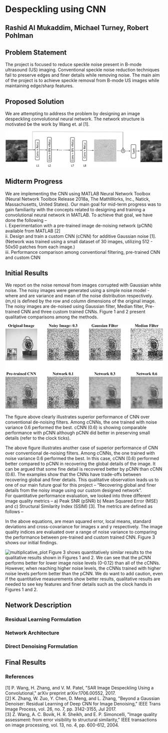 [flowchart1]: https://github.com/mturney2/CS-766-CNN-Image-Despeckling-/blob/master/Images/Picture1.png
[flowchart2]: https://github.com/mturney2/CS-766-CNN-Image-Despeckling-/blob/master/Images/Picture5.png
[flowchart3]: https://github.com/mturney2/CS-766-CNN-Image-Despeckling-/blob/master/Images/Picture6.png
[multiplicative1]: https://github.com/mturney2/CS-766-CNN-Image-Despeckling-/blob/master/Images/clock/07_Speckle_Clock.jpg
[multiplicative1_zoomed]: https://github.com/mturney2/CS-766-CNN-Image-Despeckling-/blob/master/Images/clock/07_Speckle_Clock_Faces.jpg
[multiplicative2]: https://github.com/mturney2/CS-766-CNN-Image-Despeckling-/blob/master/Images/Picture8.jpg
[additive1]: https://github.com/mturney2/CS-766-CNN-Image-Despeckling-/blob/master/Images/Picture2.png
[additive2]: https://github.com/mturney2/CS-766-CNN-Image-Despeckling-/blob/master/Images/Picture3.png
[additive_plot]: https://github.com/mturney2/CS-766-CNN-Image-Despeckling-/blob/master/Images/Picture4.png
[multiplicative_plot]: https://github.com/mturney2/CS-766-CNN-Image-Despeckling-/blob/master/Images/Picture7.jpg



# Despeckling using CNN
## Rashid Al Mukaddim, Michael Turney, Robert Pohlman

## Problem Statement
The project is focused to reduce speckle noise present in B-mode ultrasound (US) imaging. Conventional speckle noise reduction techniques fail to preserve edges and finer details while removing noise. The main aim of the project is to achieve speckle removal from B-mode US images while maintaining edge/sharp features.  

## Proposed Solution
We are attempting to address the problem by designing an image despeckling convolutional neural network. The network structure is motivated be the work by Wang et. al [1].

![flowchart1]

## Midterm Progress
We are implementing the CNN using MATLAB Neural Network Toolbox (Neural Network Toolbox Release 2018a, The MathWorks, Inc., Natick,     Massachusetts, United States). Our main goal for mid-term progress was to gain familiarity with the concepts related to designing and   training a convolutional neural network in MATLAB. To achieve that goal, we have done the following –  
i.	Experimentation with a pre-trained image de-noising network (pCNN) available from MATLAB [2]  
ii.	Design and train a custom CNN (cCNN) for additive Gaussian noise [1]. (Network was trained using a small dataset of 30 images,   utilizing 512 - 50x50 patches from each image.)  
iii.	Performance comparison among conventional filtering, pre-trained CNN and custom CNN  

## Initial Results
We report on the noise removal from images corrupted with Gaussian white noise. The noisy images were generated using a simple noise model -   where  and   are variance and mean of the noise distribution respectively. (m,n) is defined by the row and column dimensions of the original image. The noisy images are de-noised using Gaussian filter, Median filter, Pre-trained CNN and three custom trained CNNs. Figure 1 and 2 present qualitative comparisons among the methods. 

![additive1]

The figure above clearly illustrates superior performance of CNN over conventional de-noising filters. Among cCNNs, the one trained with noise variance 0.6 performed the best. cCNN (0.6) is showing comparable performance with pCNN although pCNN did better in preserving small details (refer to the clock ticks). 


The above figure illustrates another case of superior performance of CNN over conventional de-noising filters. Among cCNNs, the one trained with noise variance 0.6 performed the best. In this case, cCNN (0.6) performed better compared to pCNN in recovering the global details of the image. It can be argued that some fine detail is recovered better by pCNN than cCNN (0.6). 
The examples show that the CNNs have trade-offs between recovering global and finer details. This qualitative observation leads us to one of our main future goal for this project – “Recovering global and finer details from the noisy image using our custom designed network”.  
For quantitative performance evaluation, we looked into three different image quality metrics – a) Peak SNR (pSNR) b) Mean Squared Error (MSE) and c) Structural Similarity Index (SSIM) [3]. The metrics are defined as follows –


In the above equations,   are mean squared error, local means, standard deviations and cross-covariance for images x and y respectively. The image quality indices are evaluated over a range of noise variance to comparing the performance between pre-trained and custom trained CNN. Figure 3 shows our initial findings.

![multiplicative_plot]
Figure 3 shows quantitatively similar results to the qualitative results shown in Figures 1 and 2. We can see that the pCNN performs better for lower image noise levels (0-0.12) than all of the cCNNs. However, when reaching higher noise levels, the cCNNs trained with higher noise levels perform better than the pCNN. We do want to add caution, even if the quantitative measurements show better results, qualitative results are needed to see key features and finer details such as the clock hands in Figures 1 and 2.

## Network Description
### Residual Learning Formulation

### Network Architecture

### Direct Denoising Formulation


## Final Results


### References
[1]	P. Wang, H. Zhang, and V. M. Patel, "SAR Image Despeckling Using a Convolutional," arXiv preprint arXiv:1706.00552, 2017.  
[2]	K. Zhang, W. Zuo, Y. Chen, D. Meng, and L. Zhang, "Beyond a Gaussian Denoiser: Residual Learning of Deep CNN for Image Denoising,"   IEEE Trans Image Process, vol. 26, no. 7, pp. 3142-3155, Jul 2017.  
[3]	Z. Wang, A. C. Bovik, H. R. Sheikh, and E. P. Simoncelli, "Image quality assessment: from error visibility to structural similarity,"  IEEE transactions on image processing, vol. 13, no. 4, pp. 600-612, 2004.
